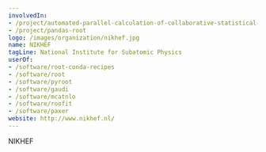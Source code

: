 ```yaml
---
involvedIn:
- /project/automated-parallel-calculation-of-collaborative-statistical-models
- /project/pandas-root
logo: /images/organization/nikhef.jpg
name: NIKHEF
tagLine: National Institute for Subatomic Physics
userOf:
- /software/root-conda-recipes
- /software/root
- /software/pyroot
- /software/gaudi
- /software/mcatnlo
- /software/roofit
- /software/paxer
website: http://www.nikhef.nl/
---
```

NIKHEF
